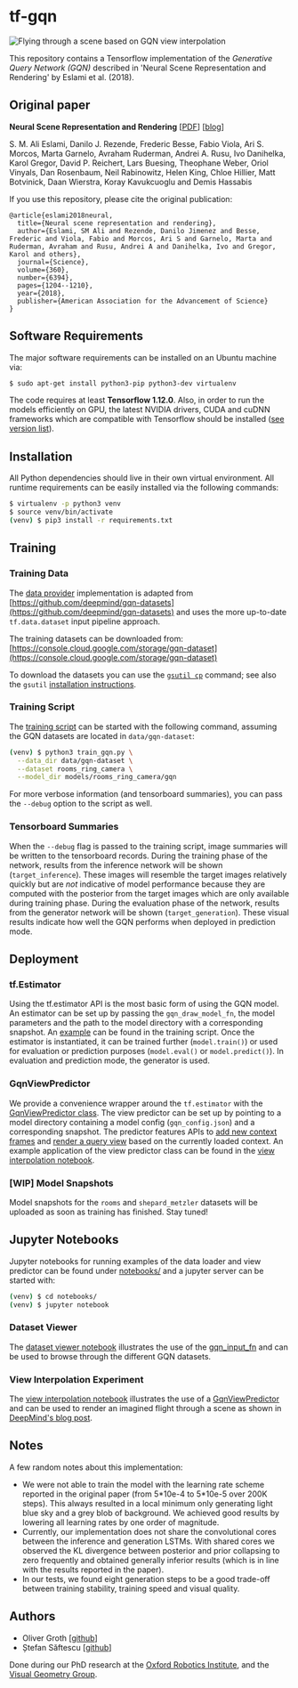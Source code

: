# tf-gqn
![Flying through a scene based on GQN view interpolation](gqn_demo.gif)

This repository contains a Tensorflow implementation of the *Generative Query Network (GQN)* described in 'Neural Scene Representation and Rendering' by Eslami et al. (2018).

## Original paper

**Neural Scene Representation and Rendering** [[PDF][]] [[blog][]]

S. M. Ali Eslami, Danilo J. Rezende, Frederic Besse, Fabio Viola, Ari S. Morcos,
Marta Garnelo, Avraham Ruderman, Andrei A. Rusu, Ivo Danihelka, Karol Gregor,
David P. Reichert, Lars Buesing, Theophane Weber, Oriol Vinyals, Dan Rosenbaum,
Neil Rabinowitz, Helen King, Chloe Hillier, Matt Botvinick, Daan Wierstra,
Koray Kavukcuoglu and Demis Hassabis

[pdf]: https://deepmind.com/documents/211/Neural_Scene_Representation_and_Rendering_preprint.pdf
[blog]: https://deepmind.com/blog/neural-scene-representation-and-rendering/

If you use this repository, please cite the original publication:

```
@article{eslami2018neural,
  title={Neural scene representation and rendering},
  author={Eslami, SM Ali and Rezende, Danilo Jimenez and Besse, Frederic and Viola, Fabio and Morcos, Ari S and Garnelo, Marta and Ruderman, Avraham and Rusu, Andrei A and Danihelka, Ivo and Gregor, Karol and others},
  journal={Science},
  volume={360},
  number={6394},
  pages={1204--1210},
  year={2018},
  publisher={American Association for the Advancement of Science}
}
```

## Software Requirements
The major software requirements can be installed on an Ubuntu machine via:

```bash
$ sudo apt-get install python3-pip python3-dev virtualenv
```

The code requires at least **Tensorflow 1.12.0**.
Also, in order to run the models efficiently on GPU, the latest NVIDIA drivers, CUDA and cuDNN frameworks which are compatible with Tensorflow should be installed  ([see version list](https://www.tensorflow.org/install/install_sources#tested_source_configurations)).


## Installation
All Python dependencies should live in their own virtual environment. All runtime requirements can be easily installed via the following commands:

```bash
$ virtualenv -p python3 venv
$ source venv/bin/activate
(venv) $ pip3 install -r requirements.txt
```

## Training
### Training Data

The [data provider](data_provider/gqn_provider.py) implementation is adapted from [https://github.com/deepmind/gqn-datasets](https://github.com/deepmind/gqn-datasets) and uses the more up-to-date `tf.data.dataset` input pipeline approach.

The training datasets can be downloaded from: [https://console.cloud.google.com/storage/gqn-dataset](https://console.cloud.google.com/storage/gqn-dataset)

To download the datasets you can use the [`gsutil cp`](https://cloud.google.com/storage/docs/gsutil/commands/cp) command; see also the `gsutil` [installation instructions](https://cloud.google.com/storage/docs/gsutil_install).

### Training Script
The [training script](train_gqn.py) can be started with the following command, assuming the GQN datasets are located in `data/gqn-dataset`:

```bash
(venv) $ python3 train_gqn.py \
  --data_dir data/gqn-dataset \
  --dataset rooms_ring_camera \
  --model_dir models/rooms_ring_camera/gqn
```

For more verbose information (and tensorboard summaries), you can pass the  `--debug` option to the script as well.

### Tensorboard Summaries
When the `--debug` flag is passed to the training script, image summaries will be written to the tensorboard records.
During the training phase of the network, results from the inference network will be shown (`target_inference`). These images will resemble the target images relatively quickly but are _not_ indicative of model performance because they are computed with the posterior from the target images which are only available during training phase.
During the evaluation phase of the network, results from the generator network will be shown (`target_generation`). These visual results indicate how well the GQN performs when deployed in prediction mode.

## Deployment

### tf.Estimator
Using the tf.estimator API is the most basic form of using the GQN model.
An estimator can be set up by passing the `gqn_draw_model_fn`, the model parameters and the path to the model directory with a corresponding snapshot. An [example](train_gqn.py#L170) can be found in the training script.
Once the estimator is instantiated, it can be trained further (`model.train()`) or used for evaluation or prediction purposes (`model.eval()` or `model.predict()`).
In evaluation and prediction mode, the generator is used.

### GqnViewPredictor
We provide a convenience wrapper around the `tf.estimator` with the [GqnViewPredictor class](gqn/gqn_predictor.py#L33).
The view predictor can be set up by pointing to a model directory containing a model config (`gqn_config.json`) and a corresponding snapshot.
The predictor features APIs to [add new context frames](gqn/gqn_predictor#L102) and [render a query view](gqn/gqn_predictor#L128) based on the currently loaded context.
An example application of the view predictor class can be found in the [view interpolation notebook](notebooks/view_interpolation.ipynb).

### [WIP] Model Snapshots
Model snapshots for the `rooms` and `shepard_metzler` datasets will be uploaded as soon as training has finished. Stay tuned!

## Jupyter Notebooks
Jupyter notebooks for running examples of the data loader and view predictor can be found under [notebooks/](notebooks) and a jupyter server can be started with:
```bash
(venv) $ cd notebooks/
(venv) $ jupyter notebook
```

### Dataset Viewer
The [dataset viewer notebook](notebooks/gqn_dataset.ipynb) illustrates the use of the [gqn_input_fn](data_provider/gqn_provider.py#L189) and can be used to browse through the different GQN datasets.

### View Interpolation Experiment
The [view interpolation notebook](notebooks/view_interpolation.ipynb) illustrates the use of a [GqnViewPredictor](gqn/gqn_predictor.py#L33) and can be used to render an imagined flight through a scene as shown in [DeepMind's blog post](https://deepmind.com/blog/neural-scene-representation-and-rendering/).

## Notes
A few random notes about this implementation:

- We were not able to train the model with the learning rate scheme reported in the original paper (from 5\*10e-4 to 5\*10e-5 over 200K steps). This always resulted in a local minimum only generating light blue sky and a grey blob of background. We achieved good results by lowering all learning rates by one order of magnitude.
- Currently, our implementation does not share the convolutional cores between the inference and generation LSTMs. With shared cores we observed the KL divergence between posterior and prior collapsing to zero frequently and obtained generally inferior results (which is in line with the results reported in the paper).
- In our tests, we found eight generation steps to be a good trade-off between training stability, training speed and visual quality.

## Authors

- Oliver Groth [[github](https://github.com/ogroth)]
- Ștefan Săftescu [[github](https://github.com/SliMM)]

Done during our PhD research at the [Oxford Robotics Institute](http://ori.ox.ac.uk/), and the [Visual Geometry Group](http://www.robots.ox.ac.uk/~vgg/).